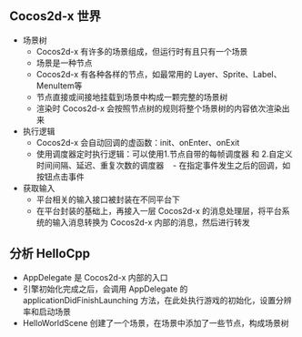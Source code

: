 ## Cocos2d-x 世界
- 场景树
    - Cocos2d-x 有许多的场景组成，但运行时有且只有一个场景
    - 场景是一种节点
    - Cocos2d-x 有各种各样的节点，如最常用的 Layer、Sprite、Label、MenuItem等
    - 节点直接或间接地挂载到场景中构成一颗完整的场景树
    - 渲染时 Cocos2d-x 会按照节点树的规则将整个场景树的内容依次渲染出来
- 执行逻辑
    - Cocos2d-x 会自动回调的虚函数：init、onEnter、onExit
    - 使用调度器定时执行逻辑：可以使用1.节点自带的每帧调度器 和 2.自定义时间间隔、延迟、重复次数的调度器
    - 在指定事件发生之后的回调，如按钮点击事件
- 获取输入
    - 平台相关的输入接口被封装在不同平台下
    - 在平台封装的基础上，再接入一层 Cocos2d-x 的消息处理层，将平台系统的输入消息转换为 Cocos2d-x 内部的消息，然后进行转发

## 分析 HelloCpp
- AppDelegate 是 Cocos2d-x 内部的入口
- 引擎初始化完成之后，会调用 AppDelegate 的 applicationDidFinishLaunching 方法，在此处执行游戏的初始化，设置分辨率和启动场景
- HelloWorldScene 创建了一个场景，在场景中添加了一些节点，构成场景树
